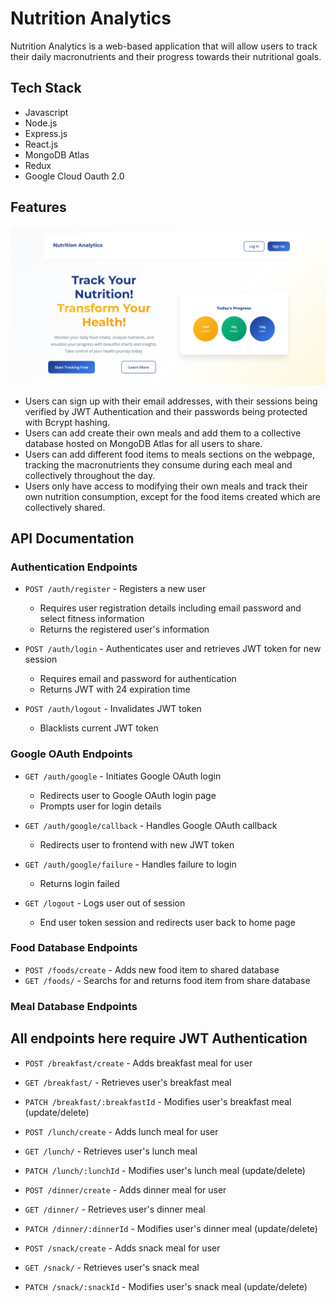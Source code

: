 # Nutrition Analytics

Nutrition Analytics is a web-based application that will allow users to track their daily macronutrients and their progress towards their nutritional goals.

## Tech Stack

- Javascript
- Node.js
- Express.js
- React.js
- MongoDB Atlas
- Redux
- Google Cloud Oauth 2.0

## Features

![](frontend/frontpage.png)

- Users can sign up with their email addresses, with their sessions being verified by JWT Authentication and their passwords being protected with Bcrypt hashing.
- Users can add create their own meals and add them to a collective database hosted on MongoDB Atlas for all users to share.
- Users can add different food items to meals sections on the webpage, tracking the macronutrients they consume during each meal and collectively throughout the day.
- Users only have access to modifying their own meals and track their own nutrition consumption, except for the food items created which are collectively shared.

## API Documentation

### Authentication Endpoints
- `POST /auth/register` - Registers a new user
    - Requires user registration details including email password and select fitness information
    - Returns the registered user's information

- `POST /auth/login` - Authenticates user and retrieves JWT token for new session
    - Requires email and password for authentication
    - Returns JWT with 24 expiration time

- `POST /auth/logout` - Invalidates JWT token
    - Blacklists current JWT token

### Google OAuth Endpoints
- `GET /auth/google` - Initiates Google OAuth login
    - Redirects user to Google OAuth login page
    - Prompts user for login details

- `GET /auth/google/callback` - Handles Google OAuth callback
    - Redirects user to frontend with new JWT token

- `GET /auth/google/failure` - Handles failure to login
    - Returns login failed

- `GET /logout` - Logs user out of session
    - End user token session and redirects user back to home page

### Food Database Endpoints
- `POST /foods/create` - Adds new food item to shared database
- `GET /foods/` - Searchs for and returns food item from share database

### Meal Database Endpoints
## All endpoints here require JWT Authentication
- `POST /breakfast/create` - Adds breakfast meal for user
- `GET /breakfast/` - Retrieves user's breakfast meal
- `PATCH /breakfast/:breakfastId` - Modifies user's breakfast meal (update/delete)

- `POST /lunch/create` - Adds lunch meal for user
- `GET /lunch/` - Retrieves user's lunch meal
- `PATCH /lunch/:lunchId` - Modifies user's lunch meal (update/delete)

- `POST /dinner/create` - Adds dinner meal for user
- `GET /dinner/` - Retrieves user's dinner meal
- `PATCH /dinner/:dinnerId` - Modifies user's dinner meal (update/delete)
  
- `POST /snack/create` - Adds snack meal for user
- `GET /snack/` - Retrieves user's snack meal
- `PATCH /snack/:snackId` - Modifies user's snack meal (update/delete)
